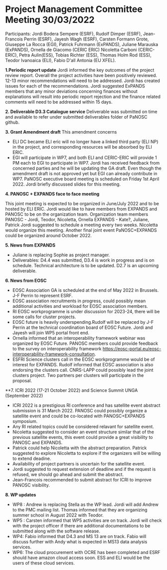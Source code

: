 Project Management Committee Meeting 30/03/2022
===============================================

Participants: Jordi Bodera Sempere (ESRF), Rudolf Dimper (ESRF), Jean-Francois Perrin (ESRF), Jayesh Wagh (ESRF), Carsten Formann Grote, Giuseppe La Rocca (EGI), Patrick Fuhrmann (ExPANDS), Juliane Marauska (ExPANDS), Ornella de Giacomo (CERIC ERIC)
Nicoletta Carboni (CERIC-ERIC), Petra Aulin(ESS), Tobias Richter (ESS), Thomas Holm Rod (ESS), Teodor Ivanoaica (ELI), Fabio D'all Antonia (EU XFEL).

**1.Periodic report update**
Jordi informed the key outcomes of the project review report. Overall the project activities have been positively reviewed. 
12-13 minor recommendations will need to be addressed. Jordi has created issues for each of the recommendations. 
Jordi suggested ExPANDS members that any minor deviations concerning finances without explanations will result into periodic report rejection and the finance related comments will need to be addressed within 15 days.

**2. Deliverable D3.3 Catalogue service**
Deliverable was submitted on time and available to refer under submitted deliverables folder of PaNOSC github.

**3. Grant Amendment draft**
 This amendment concerns 
 -  ELI DC became ELI eric will no longer have a linked third party (ELI NP) in the project, and corresponding resources will be absorbed by ELI ERIC.
 -  EGI will participate in WP7, and both ELI and CERIC-ERIC will provide 1 PM each to EGI to participate in WP7. 
 Jordi has received feedback from concerned parties and he will be updating the GA draft. Even though the amendment draft is not approved yet but EGI can already contribute in WP7.
 PaNOSC executive board meeting is scheduled on Friday 1st April 2022. Jordi briefly discussed slides for this meeting. 
 
 **4. PANOSC + EXPANDS face to face meeting** 
 
 This joint meeting is expected to be organized in June/July 2022 and to be hosted by ELI ERIC. Jordi would like to have members from EXPANDS and PANOSC to be on the organization team. 
 Organization team members
 PANOSC - Jordi, Teodor, Nicoletta, Ornella
 EXPANDS - Kate?, Juliane, Patrick
 Jordi suggested to schedule a meeting every two weeks. Nicoletta would organize this meeting.
 Another final joint event PaNOSC+EXPANDS could be organized around October 2022. 
 
 **5. News from EXPANDS**
 - Juliane is replacing Sophie as project manager. 
 - Deliverables: D4.4 was submitted, D3.4 is work in progress and is on schedule. Technical architecture is to be updated. D2.7 is an upcoming deliverable. 
 
 **6. News from EOSC**
 - EOSC Association GA is scheduled at the end of May 2022 in Brussels. J-F Perrin to represent ESRF.
 - EOSC association recruitments in progress, could possibly mean additional activities and workload for EOSC association members.
 - RI EOSC workprogramme is under discussion for 2023-24, there will be some calls for cluster projects.
 - EOSC future is heavily underspending.Rudolf will be replaced by J-F Perrin at the technical coordination board of EOSC Future. Jordi and Jayesh will join WP5 portal front end. 
 - Ornella informed that an interoperability framework webinar was organized by EOSC Future. PANOSC members could provide feedback to the survey on interoperability framework https://eosc-portal.eu/eosc-interoperability-framework-consultation.
 - ESFRI Science clusters call in the EOSC workprogramme would be of interest for EXPANDS. Rudolf informed that EOSC association is also endorsing the clusters call. CNRS-LAPP could possibly lead the joint clusters project. Two partners per clusters will participate in the proposal.
  
**7. ICRI 2022 (17-21 October 2022) and Science Summit UNGA (September 2022)
- ICRI 2022 is a prestigious RI conference and has satellite event abstract submission is 31 March 2022. PANOSC could possibly organize a satellite event and could be co-located with PANOSC+EXPANDS symposium.
- Any RI related topics could be considered relavant for satellite event. 
- Nicoletta suggested to consider an event structure similar that of the previous satellite events, this event could provide a great visibility to PANOSC and EXPANDS. 
- Patrick could help Nicoletta with the abstract preparation. Patrick suggested to explore Nicoletta to explore if the organizers will be willing to extend deadine.
- Availability of project partners is uncertain for the satellite event. 
- Jordi suggested to request extension of deadline and if the request is refused, we should go ahead and submit the abstract. 
- Jean-Francois recommended to submit abstract for ICRI to improve PANOSC visibility. 

**8. WP updates**
- WP8 : Andrew is replacing Stella as the WP lead. Jordi will add Andrew to the PMC mailing list. Thomas informed that they are organizing summer school in August 2022 with Teodor.
- WP5 : Carsten informed that WP5 activities are on track. Jordi will check with the project officer if there are additional documentations to be submitted along with the software release.
- WP4: Fabio informed that D4.3 and MS 13 are on track. Fabio will discuss further with Andy what is expected in MS13 data analysis services.
- WP6: The cloud procurement with OCRE has been completed and ESRF should have amazon cloud access soon. ESS and ELI would be the users of these cloud services. 

 
 
 
